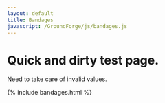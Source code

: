 ```yaml
---
layout: default
title: Bandages
javascript: /GroundForge/js/bandages.js
---
```


Quick and dirty test page.
==========================
 
Need to take care of invalid values.

{% include bandages.html %}
